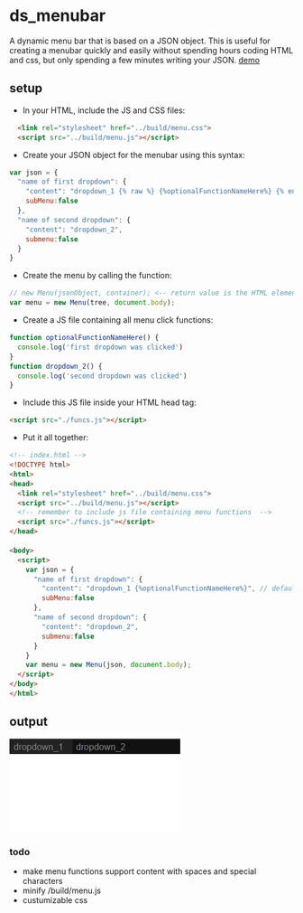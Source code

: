 # ds_menubar
A dynamic menu bar that is based on a JSON object. This is useful for creating a menubar quickly and easily without spending hours coding HTML and css, but only spending a few minutes writing your JSON.
[demo](https://kachbit.github.io/ds_menubar/demo/main.html)
## setup
* In your HTML, include the JS and CSS files:
```html
  <link rel="stylesheet" href="../build/menu.css">
  <script src="../build/menu.js"></script>
```
* Create your JSON object for the menubar using this syntax:
```javascript
var json = {
  "name of first dropdown": {
    "content": "dropdown_1 {% raw %} {%optionalFunctionNameHere%} {% endraw %}", // default function name is content value
    subMenu:false
  },
  "name of second dropdown": {
    "content": "dropdown_2",
    submenu:false
  }
}
```
* Create the menu by calling the function:
```javascript
// new Menu(jsonObject, container); <-- return value is the HTML element
var menu = new Menu(tree, document.body);
```
* Create a JS file containing all menu click functions:
```javascript
function optionalFunctionNameHere() {
  console.log('first dropdown was clicked')
}
function dropdown_2() {
  console.log('second dropdown was clicked')
}
```
* Include this JS file inside your HTML head tag:
```html
<script src="./funcs.js"></script>
```
* Put it all together:
```html
<!-- index.html -->
<!DOCTYPE html>
<html>
<head>
  <link rel="stylesheet" href="../build/menu.css">
  <script src="../build/menu.js"></script>
  <!-- remember to include js file containing menu functions  -->
  <script src="./funcs.js"></script>
</head>

<body>
  <script>
    var json = {
      "name of first dropdown": {
        "content": "dropdown_1 {%optionalFunctionNameHere%}", // default function name is content value
        subMenu:false
      },
      "name of second dropdown": {
        "content": "dropdown_2",
        submenu:false
      }
    }
    var menu = new Menu(json, document.body);
  </script>
</body>
</html>
```
## output
![output](./assets/output.png)


### todo
* make menu functions support content with spaces and special characters
* minify /build/menu.js
* custumizable css
